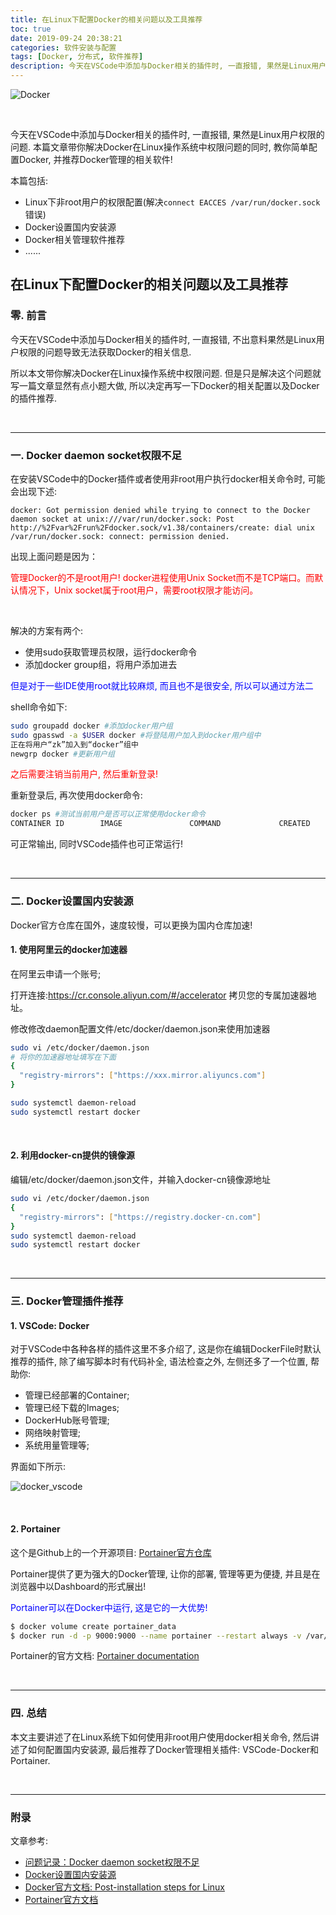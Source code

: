 ```yaml
---
title: 在Linux下配置Docker的相关问题以及工具推荐
toc: true
date: 2019-09-24 20:38:21
categories: 软件安装与配置
tags: [Docker, 分布式, 软件推荐]
description: 今天在VSCode中添加与Docker相关的插件时, 一直报错, 果然是Linux用户权限的问题. 本篇文章带你解决Docker在Linux操作系统中权限问题的同时, 教你简单配置Docker, 并推荐Docker管理的相关软件!
---
```


![Docker](https://ss1.bdstatic.com/70cFvXSh_Q1YnxGkpoWK1HF6hhy/it/u=2761450135,1392686256&fm=26&gp=0.jpg)

<br/>

今天在VSCode中添加与Docker相关的插件时, 一直报错, 果然是Linux用户权限的问题. 本篇文章带你解决Docker在Linux操作系统中权限问题的同时, 教你简单配置Docker, 并推荐Docker管理的相关软件!

本篇包括:

-   Linux下非root用户的权限配置(解决`connect EACCES /var/run/docker.sock`错误)
-   Docker设置国内安装源
-   Docker相关管理软件推荐
-   ......

<!--more-->

## 在Linux下配置Docker的相关问题以及工具推荐

### 零. 前言

今天在VSCode中添加与Docker相关的插件时, 一直报错, 不出意料果然是Linux用户权限的问题导致无法获取Docker的相关信息. 

所以本文带你解决Docker在Linux操作系统中权限问题. 但是只是解决这个问题就写一篇文章显然有点小题大做, 所以决定再写一下Docker的相关配置以及Docker的插件推荐.



<br/>

----------



### 一. Docker daemon socket权限不足

在安装VSCode中的Docker插件或者使用非root用户执行docker相关命令时, 可能会出现下述:

```
docker: Got permission denied while trying to connect to the Docker daemon socket at unix:///var/run/docker.sock: Post http://%2Fvar%2Frun%2Fdocker.sock/v1.38/containers/create: dial unix /var/run/docker.sock: connect: permission denied.
```

出现上面问题是因为：

<font color="#ff0000">管理Docker的不是root用户! docker进程使用Unix Socket而不是TCP端口。而默认情况下，Unix socket属于root用户，需要root权限才能访问。</font>

<br/>

解决的方案有两个:

-   使用sudo获取管理员权限，运行docker命令
-   添加docker group组，将用户添加进去

<font color="#0000ff">但是对于一些IDE使用root就比较麻烦, 而且也不是很安全, 所以可以通过方法二</font>

shell命令如下:

```bash
sudo groupadd docker #添加docker用户组
sudo gpasswd -a $USER docker #将登陆用户加入到docker用户组中
正在将用户“zk”加入到“docker”组中
newgrp docker #更新用户组
```

<font color="#ff0000">之后需要注销当前用户, 然后重新登录!</font>

重新登录后, 再次使用docker命令:

```bash
docker ps #测试当前用户是否可以正常使用docker命令
CONTAINER ID        IMAGE               COMMAND             CREATED             STATUS              PORTS               NAMES
```

可正常输出, 同时VSCode插件也可正常运行!



<br/>

----------



### 二. Docker设置国内安装源

Docker官方仓库在国外，速度较慢，可以更换为国内仓库加速!

#### 1. 使用阿里云的docker加速器

在阿里云申请一个账号;

打开连接:https://cr.console.aliyun.com/#/accelerator 拷贝您的专属加速器地址。

修改修改daemon配置文件/etc/docker/daemon.json来使用加速器

```bash
sudo vi /etc/docker/daemon.json
# 将你的加速器地址填写在下面
{
  "registry-mirrors": ["https://xxx.mirror.aliyuncs.com"]
}

sudo systemctl daemon-reload
sudo systemctl restart docker
```

<br/>

#### 2. 利用docker-cn提供的镜像源

编辑/etc/docker/daemon.json文件，并输入docker-cn镜像源地址

```bash
sudo vi /etc/docker/daemon.json
{
  "registry-mirrors": ["https://registry.docker-cn.com"]
}
sudo systemctl daemon-reload
sudo systemctl restart docker
```



<br/>



----------



### 三. Docker管理插件推荐

#### 1. VSCode: Docker

对于VSCode中各种各样的插件这里不多介绍了, 这是你在编辑DockerFile时默认推荐的插件, 除了编写脚本时有代码补全, 语法检查之外, 左侧还多了一个位置, 帮助你:

-   管理已经部署的Container;
-   管理已经下载的Images;
-   DockerHub账号管理;
-   网络映射管理;
-   系统用量管理等;

界面如下所示:

![docker_vscode](https://raw.githubusercontent.com/JasonkayZK/blog_static/master/images/docker_vscode.png)

<br/>

#### 2. Portainer

这个是Github上的一个开源项目: [Portainer官方仓库](https://github.com/portainer/portainer)

Portainer提供了更为强大的Docker管理, 让你的部署, 管理等更为便捷, 并且是在浏览器中以Dashboard的形式展出!

<font color="#0000ff">Portainer可以在Docker中运行, 这是它的一大优势!</font>

```bash
$ docker volume create portainer_data
$ docker run -d -p 9000:9000 --name portainer --restart always -v /var/run/docker.sock:/var/run/docker.sock -v portainer_data:/data portainer/portainer
```

Portainer的官方文档: [Portainer documentation](https://portainer.readthedocs.io/en/latest/index.html)



<br/>

--------



### 四. 总结

本文主要讲述了在Linux系统下如何使用非root用户使用docker相关命令, 然后讲述了如何配置国内安装源, 最后推荐了Docker管理相关插件: VSCode-Docker和Portainer.



<br/>

---------



### 附录

文章参考:

-   [问题记录：Docker daemon socket权限不足](https://www.jianshu.com/p/a0cf03605c42)
-   [Docker设置国内安装源](https://www.jianshu.com/p/863324faa003)
-   [Docker官方文档: Post-installation steps for Linux](https://docs.docker.com/install/linux/linux-postinstall/)
-   [Portainer官方文档](https://portainer.readthedocs.io/en/latest/index.html)





